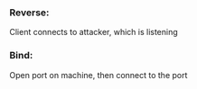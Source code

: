 ### Reverse: 
Client connects to attacker, which is listening

### Bind: 
Open port on machine, then connect to the port

